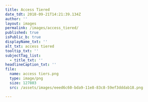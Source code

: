 ```yaml
---
title: Access Tiered
date_tdt: 2018-09-21T14:21:39.134Z
author: ''
layout: images
permalink: /images/access_tiered/
published: true
isPublic_b: true
displayName_txt: ''
alt_txt: access tiered
tooltip_txt: ''
subjectTag_list:
  - title_txt: ''
headlineCaption_txt: ''
file:
  name: access tiers.png
  type: image/png
  size: 127803
  src: /assets/images/eeed6c60-bda9-11e8-83c8-59ef3dddab18.png

---
```


